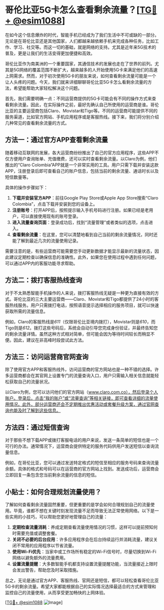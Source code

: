 # 哥伦比亚5G卡怎么查看剩余流量？[[TG💪+ @esim1088](https://t.me/s/esim1088)]

在如今这个信息爆炸的时代，智能手机已经成为了我们生活中不可或缺的一部分。无论是在哥伦比亚还是其他国家，人们都越来越依赖手机来完成各种任务，比如工作、学习、社交等。而这一切的基础，就是网络的支持。尤其是近年来5G技术的普及，更是让我们的生活变得更加便捷和高效。

哥伦比亚作为南美洲的一个重要国家，其通信技术的发展也走在了世界的前列。尤其是5G网络的覆盖范围不断扩大，越来越多的人开始使用5G卡来满足他们的高速上网需求。然而，对于初次使用5G卡的朋友来说，如何查看剩余流量可能是一个让人头疼的问题。今天，我们就来详细聊聊哥伦比亚5G卡怎么看剩余流量的方法，希望能帮助大家轻松解决这个问题。

首先，我们需要明确一点：不同运营商提供的5G卡可能会有不同的操作方式来查看剩余流量。因此，在实际操作之前，最好先确认自己所使用的运营商是谁。哥伦比亚的主要运营商包括Claro、Movistar和Tigo等。不同的运营商可能提供不同的服务渠道，比如官方网站、手机应用程序或是客服热线。接下来，我们将分别介绍几种常见的查看剩余流量的方式。

## 方法一：通过官方APP查看剩余流量

随着移动互联网的发展，各大运营商纷纷推出了自己的官方应用程序，这些APP不仅方便用户查询账单、充值缴费，还可以实时查看剩余流量。以Claro为例，他们推出的“Claro Colombia”APP就是一个非常实用的工具。用户只需下载并安装这款APP，注册登录后即可查看自己的账户信息，包括当前的剩余流量、通话时长以及短信数量等。

具体的操作步骤如下：

1. **下载并安装官方APP**：前往Google Play Store或Apple App Store搜索“Claro Colombia”，点击下载并安装到您的设备上。
2. **注册账号**：打开APP后，按照提示输入手机号码进行注册。如果已经是老用户，可以直接使用现有的账号登录。
3. **进入流量查询页面**：登录成功后，找到“流量管理”或者类似的选项，点击进入。
4. **查看剩余流量**：在这里，您可以清楚地看到自己当前的剩余流量情况，同时还能了解到最近几次的流量使用记录。

需要注意的是，有些运营商可能需要您手动更新数据才能显示最新的流量状态，因此建议定期检查以确保信息的准确性。此外，如果您在使用过程中遇到任何问题，可以通过APP内的客服功能寻求帮助。

## 方法二：拨打客服热线查询

对于不太熟悉智能手机操作的人来说，拨打客服热线无疑是一种更为直接有效的方式。哥伦比亚的三大主要运营商——Claro、Movistar和Tigo都提供了24小时的客服热线服务。用户只需拨打电话，按照语音提示选择相应的服务项目，就可以快速获取所需的流量信息。

例如，Claro的客服热线是*611*（仅限哥伦比亚境内拨打），Movistar则是*610*，而Tigo则是*612*。拨打这些号码后，系统会自动引导您完成身份验证，并最终告知您的剩余流量详情。虽然这种方式相对简单，但可能会因为等待时间较长而稍显不便。因此，建议在非高峰时段尝试此方法。

## 方法三：访问运营商官网查询

除了使用官方APP和客服热线外，访问运营商的官方网站也是一种不错的选择。许多运营商都会在其官网上设置专门的流量查询入口，用户只需输入相关信息就能轻松获取自己的流量状况。

以Claro为例，您可以访问他们的官方网站（www.claro.com.co），然后登录个人账户。登录后，点击“我的账户”或“流量查询”等相关链接，即可查看详细的流量使用情况。此外，部分运营商还会不定期推出优惠活动或套餐升级方案，通过官网查询也能及时了解到这些信息。

## 方法四：通过短信查询

对于那些不想下载APP或拨打客服电话的用户来说，发送一条简单的短信也是一个可行的办法。通常情况下，运营商会提供特定的服务代码供用户发送短信以查询流量信息。

例如，在哥伦比亚，您可以通过发送特定格式的短信至相应的服务号码来查询流量余额。具体的格式和号码可以在运营商的官方网站上找到。发送成功后，运营商会立即回复一条包含您当前剩余流量的信息的短信。

## 小贴士：如何合理规划流量使用？

了解如何查看剩余流量固然重要，但更重要的是学会如何合理规划自己的流量使用。毕竟，谁都不想在关键时刻发现流量不足而导致无法正常使用网络。以下是一些实用的小技巧，可以帮助您更好地管理自己的流量：

1. **定期检查流量消耗**：养成定期查看流量使用情况的习惯，这样可以提前预知何时需要充值或调整套餐。
2. **关闭不必要的后台应用**：许多应用程序会在后台持续运行并消耗流量，建议关闭不常用的应用程序以节省流量。
3. **使用Wi-Fi优先**：当家中或工作场所有稳定的Wi-Fi信号时，尽量切换到Wi-Fi网络以避免额外的流量费用。
4. **设置流量提醒**：大多数智能手机都支持设置流量提醒功能，当流量接近上限时会发出警告，帮助您及时采取措施。

总之，无论是通过官方APP、客服热线、官网还是短信，都可以轻松查看哥伦比亚5G卡的剩余流量。希望大家都能根据自己的实际情况选择最适合的方式来管理和监控自己的流量使用，从而享受更加畅快的上网体验。

[[TG💪+ @esim1088](https://t.me/s/esim1088) ![Image](https://i.postimg.cc/4NQfJmqS/Snipaste-2025-05-13-00-14-12.png)]